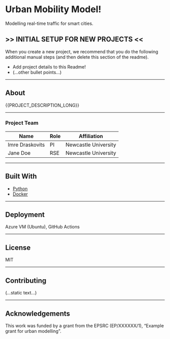 # Urban Mobility Model!

Modelling real-time traffic for smart cities.

## >> INITIAL SETUP FOR NEW PROJECTS <<   

When you create a new project, we recommend that you do the following additional manual steps (and then delete this section of the readme).

- Add project details to this Readme!
- (…other bullet points…)

---

## About

{{PROJECT_DESCRIPTION_LONG}}

---

### Project Team

| Name              | Role | Affiliation          |
|-------------------|------|----------------------|
| Imre Draskovits | PI   | Newcastle University |
| Jane Doe | RSE  | Newcastle University |

---

## Built With

- [Python](https://www.python.org)
- [Docker](https://www.docker.com)

---

## Deployment

Azure VM (Ubuntu), GitHub Actions

---

## License

MIT

---

## Contributing
(…static text…)

---

## Acknowledgements

This work was funded by a grant from the EPSRC (EP/XXXXXX/1), “Example grant for urban modelling”.

